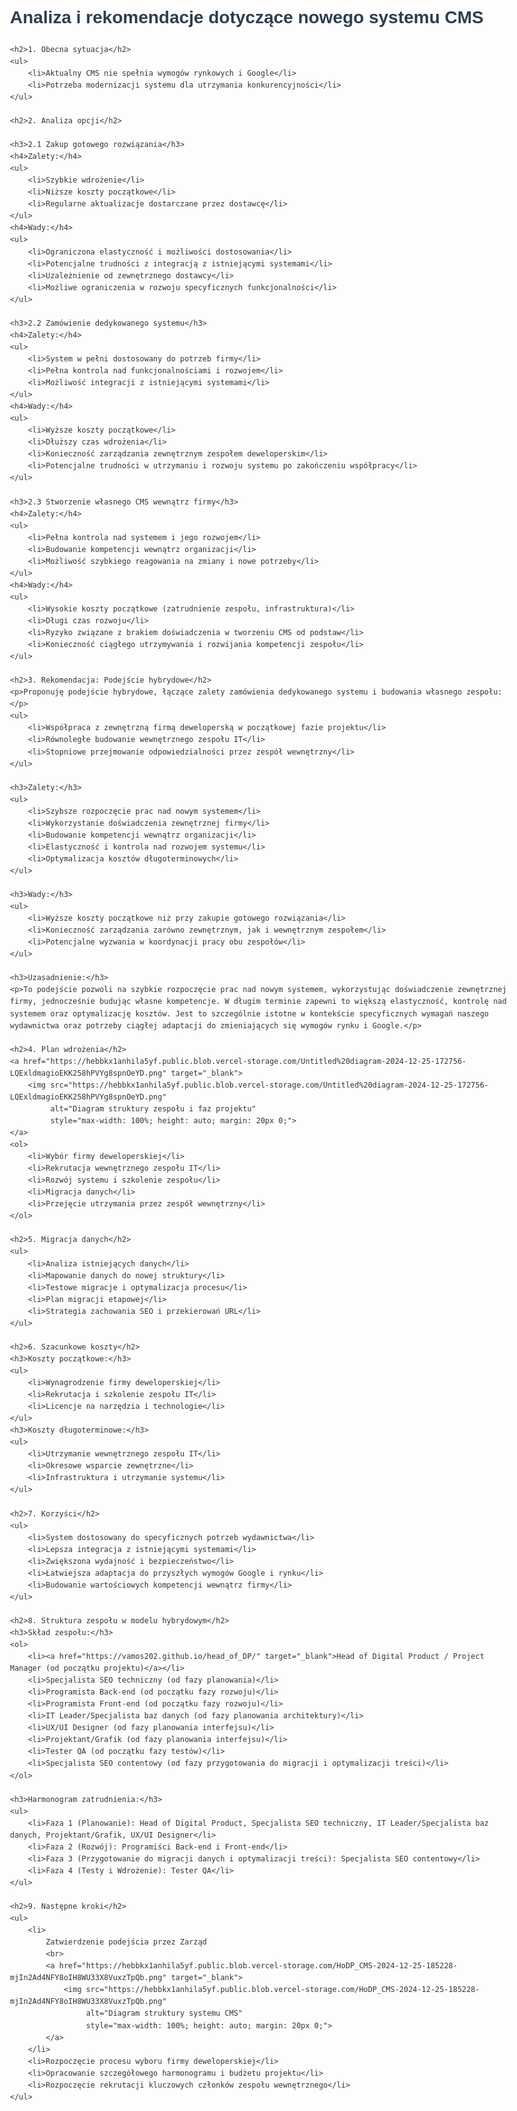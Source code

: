 
<html lang="pl">
<head>
    <meta charset="UTF-8">
    <meta name="viewport" content="width=device-width, initial-scale=1.0">
    <title>Analiza i rekomendacje dotyczące nowego systemu CMS</title>
    <style>
        body {
            font-family: Arial, sans-serif;
            line-height: 1.6;
            color: #333;
            max-width: 800px;
            margin: 0 auto;
            padding: 20px;
        }
        h1, h2, h3 {
            color: #2c3e50;
        }
        ul, ol {
            margin-bottom: 20px;
        }
    </style>
</head>
<body>
    <h1>Analiza i rekomendacje dotyczące nowego systemu CMS</h1>

    <h2>1. Obecna sytuacja</h2>
    <ul>
        <li>Aktualny CMS nie spełnia wymogów rynkowych i Google</li>
        <li>Potrzeba modernizacji systemu dla utrzymania konkurencyjności</li>
    </ul>

    <h2>2. Analiza opcji</h2>

    <h3>2.1 Zakup gotowego rozwiązania</h3>
    <h4>Zalety:</h4>
    <ul>
        <li>Szybkie wdrożenie</li>
        <li>Niższe koszty początkowe</li>
        <li>Regularne aktualizacje dostarczane przez dostawcę</li>
    </ul>
    <h4>Wady:</h4>
    <ul>
        <li>Ograniczona elastyczność i możliwości dostosowania</li>
        <li>Potencjalne trudności z integracją z istniejącymi systemami</li>
        <li>Uzależnienie od zewnętrznego dostawcy</li>
        <li>Możliwe ograniczenia w rozwoju specyficznych funkcjonalności</li>
    </ul>

    <h3>2.2 Zamówienie dedykowanego systemu</h3>
    <h4>Zalety:</h4>
    <ul>
        <li>System w pełni dostosowany do potrzeb firmy</li>
        <li>Pełna kontrola nad funkcjonalnościami i rozwojem</li>
        <li>Możliwość integracji z istniejącymi systemami</li>
    </ul>
    <h4>Wady:</h4>
    <ul>
        <li>Wyższe koszty początkowe</li>
        <li>Dłuższy czas wdrożenia</li>
        <li>Konieczność zarządzania zewnętrznym zespołem deweloperskim</li>
        <li>Potencjalne trudności w utrzymaniu i rozwoju systemu po zakończeniu współpracy</li>
    </ul>

    <h3>2.3 Stworzenie własnego CMS wewnątrz firmy</h3>
    <h4>Zalety:</h4>
    <ul>
        <li>Pełna kontrola nad systemem i jego rozwojem</li>
        <li>Budowanie kompetencji wewnątrz organizacji</li>
        <li>Możliwość szybkiego reagowania na zmiany i nowe potrzeby</li>
    </ul>
    <h4>Wady:</h4>
    <ul>
        <li>Wysokie koszty początkowe (zatrudnienie zespołu, infrastruktura)</li>
        <li>Długi czas rozwoju</li>
        <li>Ryzyko związane z brakiem doświadczenia w tworzeniu CMS od podstaw</li>
        <li>Konieczność ciągłego utrzymywania i rozwijania kompetencji zespołu</li>
    </ul>

    <h2>3. Rekomendacja: Podejście hybrydowe</h2>
    <p>Proponuję podejście hybrydowe, łączące zalety zamówienia dedykowanego systemu i budowania własnego zespołu:</p>
    <ul>
        <li>Współpraca z zewnętrzną firmą deweloperską w początkowej fazie projektu</li>
        <li>Równoległe budowanie wewnętrznego zespołu IT</li>
        <li>Stopniowe przejmowanie odpowiedzialności przez zespół wewnętrzny</li>
    </ul>

    <h3>Zalety:</h3>
    <ul>
        <li>Szybsze rozpoczęcie prac nad nowym systemem</li>
        <li>Wykorzystanie doświadczenia zewnętrznej firmy</li>
        <li>Budowanie kompetencji wewnątrz organizacji</li>
        <li>Elastyczność i kontrola nad rozwojem systemu</li>
        <li>Optymalizacja kosztów długoterminowych</li>
    </ul>

    <h3>Wady:</h3>
    <ul>
        <li>Wyższe koszty początkowe niż przy zakupie gotowego rozwiązania</li>
        <li>Konieczność zarządzania zarówno zewnętrznym, jak i wewnętrznym zespołem</li>
        <li>Potencjalne wyzwania w koordynacji pracy obu zespołów</li>
    </ul>

    <h3>Uzasadnienie:</h3>
    <p>To podejście pozwoli na szybkie rozpoczęcie prac nad nowym systemem, wykorzystując doświadczenie zewnętrznej firmy, jednocześnie budując własne kompetencje. W długim terminie zapewni to większą elastyczność, kontrolę nad systemem oraz optymalizację kosztów. Jest to szczególnie istotne w kontekście specyficznych wymagań naszego wydawnictwa oraz potrzeby ciągłej adaptacji do zmieniających się wymogów rynku i Google.</p>

    <h2>4. Plan wdrożenia</h2>
    <a href="https://hebbkx1anhila5yf.public.blob.vercel-storage.com/Untitled%20diagram-2024-12-25-172756-LQExldmagioEKK258hPVYg8spnOeYD.png" target="_blank">
        <img src="https://hebbkx1anhila5yf.public.blob.vercel-storage.com/Untitled%20diagram-2024-12-25-172756-LQExldmagioEKK258hPVYg8spnOeYD.png" 
             alt="Diagram struktury zespołu i faz projektu" 
             style="max-width: 100%; height: auto; margin: 20px 0;">
    </a>
    <ol>
        <li>Wybór firmy deweloperskiej</li>
        <li>Rekrutacja wewnętrznego zespołu IT</li>
        <li>Rozwój systemu i szkolenie zespołu</li>
        <li>Migracja danych</li>
        <li>Przejęcie utrzymania przez zespół wewnętrzny</li>
    </ol>

    <h2>5. Migracja danych</h2>
    <ul>
        <li>Analiza istniejących danych</li>
        <li>Mapowanie danych do nowej struktury</li>
        <li>Testowe migracje i optymalizacja procesu</li>
        <li>Plan migracji etapowej</li>
        <li>Strategia zachowania SEO i przekierowań URL</li>
    </ul>

    <h2>6. Szacunkowe koszty</h2>
    <h3>Koszty początkowe:</h3>
    <ul>
        <li>Wynagrodzenie firmy deweloperskiej</li>
        <li>Rekrutacja i szkolenie zespołu IT</li>
        <li>Licencje na narzędzia i technologie</li>
    </ul>
    <h3>Koszty długoterminowe:</h3>
    <ul>
        <li>Utrzymanie wewnętrznego zespołu IT</li>
        <li>Okresowe wsparcie zewnętrzne</li>
        <li>Infrastruktura i utrzymanie systemu</li>
    </ul>

    <h2>7. Korzyści</h2>
    <ul>
        <li>System dostosowany do specyficznych potrzeb wydawnictwa</li>
        <li>Lepsza integracja z istniejącymi systemami</li>
        <li>Zwiększona wydajność i bezpieczeństwo</li>
        <li>Łatwiejsza adaptacja do przyszłych wymogów Google i rynku</li>
        <li>Budowanie wartościowych kompetencji wewnątrz firmy</li>
    </ul>

    <h2>8. Struktura zespołu w modelu hybrydowym</h2>
    <h3>Skład zespołu:</h3>
    <ol>
        <li><a href="https://vamos202.github.io/head_of_DP/" target="_blank">Head of Digital Product / Project Manager (od początku projektu)</a></li>
        <li>Specjalista SEO techniczny (od fazy planowania)</li>
        <li>Programista Back-end (od początku fazy rozwoju)</li>
        <li>Programista Front-end (od początku fazy rozwoju)</li>
        <li>IT Leader/Specjalista baz danych (od fazy planowania architektury)</li>
        <li>UX/UI Designer (od fazy planowania interfejsu)</li>
        <li>Projektant/Grafik (od fazy planowania interfejsu)</li>
        <li>Tester QA (od początku fazy testów)</li>
        <li>Specjalista SEO contentowy (od fazy przygotowania do migracji i optymalizacji treści)</li>
    </ol>

    <h3>Harmonogram zatrudnienia:</h3>
    <ul>
        <li>Faza 1 (Planowanie): Head of Digital Product, Specjalista SEO techniczny, IT Leader/Specjalista baz danych, Projektant/Grafik, UX/UI Designer</li>
        <li>Faza 2 (Rozwój): Programiści Back-end i Front-end</li>
        <li>Faza 3 (Przygotowanie do migracji danych i optymalizacji treści): Specjalista SEO contentowy</li>
        <li>Faza 4 (Testy i Wdrożenie): Tester QA</li>
    </ul>

    <h2>9. Następne kroki</h2>
    <ul>
        <li>
            Zatwierdzenie podejścia przez Zarząd
            <br>
            <a href="https://hebbkx1anhila5yf.public.blob.vercel-storage.com/HoDP_CMS-2024-12-25-185228-mjIn2Ad4NFY8oIH8WU33X8VuxzTpQb.png" target="_blank">
                <img src="https://hebbkx1anhila5yf.public.blob.vercel-storage.com/HoDP_CMS-2024-12-25-185228-mjIn2Ad4NFY8oIH8WU33X8VuxzTpQb.png" 
                     alt="Diagram struktury systemu CMS" 
                     style="max-width: 100%; height: auto; margin: 20px 0;">
            </a>
        </li>
        <li>Rozpoczęcie procesu wyboru firmy deweloperskiej</li>
        <li>Opracowanie szczegółowego harmonogramu i budżetu projektu</li>
        <li>Rozpoczęcie rekrutacji kluczowych członków zespołu wewnętrznego</li>
    </ul>

